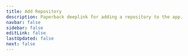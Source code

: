 ```yaml
---
title: Add Repository
description: Paperback deeplink for adding a repository to the app.
navbar: false
sidebar: false
editLink: false
lastUpdated: false
next: false
---
```


<!--
Redirect to the url scheme paperback://addRepo/?displayName=displayName&url=url
The url argument must point to the webpage hosting the `versioning.json` file and must not have a trailing slash e.g. https://paperback-ios.github.io/extensions-default/main.
-->

<script setup>
import DeeplinkParser from '../.vitepress/components/DeeplinkParser.vue'
</script>

<DeeplinkParser />
